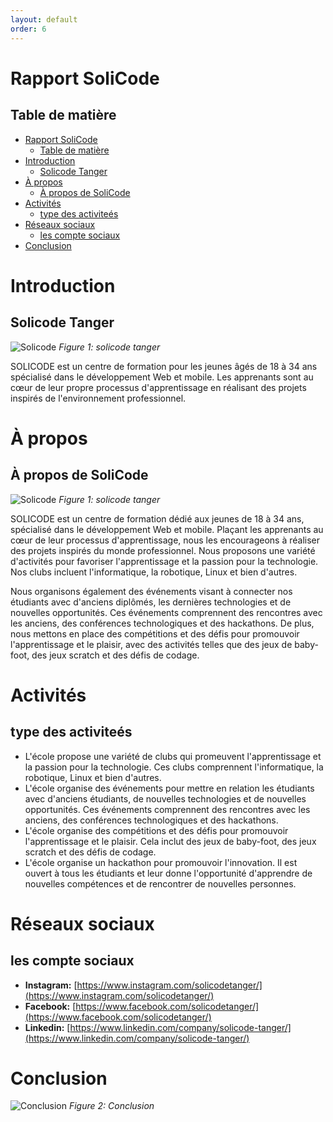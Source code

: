 ```yaml
---
layout: default
order: 6
---
```

<!-- new slide -->
 
# Rapport SoliCode
 
## Table de matière

- [Rapport SoliCode](#rapport-solicode)
  - [Table de matière](#table-de-matière)
- [Introduction](#introduction)
  - [Solicode Tanger](#solicode-tanger)
- [À propos](#à-propos)
  - [À propos de SoliCode](#à-propos-de-solicode)
- [Activités](#activités)
  - [type des activiteés](#type-des-activiteés)
- [Réseaux sociaux](#réseaux-sociaux)
  - [les compte sociaux](#les-compte-sociaux)
- [Conclusion](#conclusion)

<!-- new slide -->
# Introduction

## Solicode Tanger

![Solicode](/lab-markdown/6.présentation-solicode/images/solicode.jpg)
*Figure 1: solicode tanger*

SOLICODE est un centre de formation pour les jeunes âgés de 18 à 34 ans spécialisé dans le développement Web et mobile. Les apprenants sont au cœur de leur propre processus d'apprentissage en réalisant des projets inspirés de l'environnement professionnel.
<!-- new slide -->

# À propos

<!-- new slide -->

## À propos de SoliCode

![Solicode](/lab-markdown/6.présentation-solicode/images/solicode-banner.jpg)
*Figure 1: solicode tanger*

SOLICODE est un centre de formation dédié aux jeunes de 18 à 34 ans, spécialisé dans le développement Web et mobile. Plaçant les apprenants au cœur de leur processus d'apprentissage, nous les encourageons à réaliser des projets inspirés du monde professionnel. Nous proposons une variété d'activités pour favoriser l'apprentissage et la passion pour la technologie. Nos clubs incluent l'informatique, la robotique, Linux et bien d'autres.

Nous organisons également des événements visant à connecter nos étudiants avec d'anciens diplômés, les dernières technologies et de nouvelles opportunités. Ces événements comprennent des rencontres avec les anciens, des conférences technologiques et des hackathons. De plus, nous mettons en place des compétitions et des défis pour promouvoir l'apprentissage et le plaisir, avec des activités telles que des jeux de baby-foot, des jeux scratch et des défis de codage.

<!-- new slide -->

# Activités

## type des activiteés

- L'école propose une variété de clubs qui promeuvent l'apprentissage et la passion pour la technologie. Ces clubs comprennent l'informatique, la robotique, Linux et bien d'autres.
- L'école organise des événements pour mettre en relation les étudiants avec d'anciens étudiants, de nouvelles technologies et de nouvelles opportunités. Ces événements comprennent des rencontres avec les anciens, des conférences technologiques et des hackathons.
- L'école organise des compétitions et des défis pour promouvoir l'apprentissage et le plaisir. Cela inclut des jeux de baby-foot, des jeux scratch et des défis de codage.
- L'école organise un hackathon pour promouvoir l'innovation. Il est ouvert à tous les étudiants et leur donne l'opportunité d'apprendre de nouvelles compétences et de rencontrer de nouvelles personnes.

<!-- new slide -->

# Réseaux sociaux

## les compte sociaux

- **Instagram:** [https://www.instagram.com/solicodetanger/](https://www.instagram.com/solicodetanger/)
- **Facebook:** [https://www.facebook.com/solicodetanger/](https://www.facebook.com/solicodetanger/)
- **Linkedin:** [https://www.linkedin.com/company/solicode-tanger/](https://www.linkedin.com/company/solicode-tanger/)

<!-- new slide -->

# Conclusion

![Conclusion](/lab-markdown/6.présentation-solicode/images/conclusion.png)
*Figure 2: Conclusion*
<!-- new slide -->
